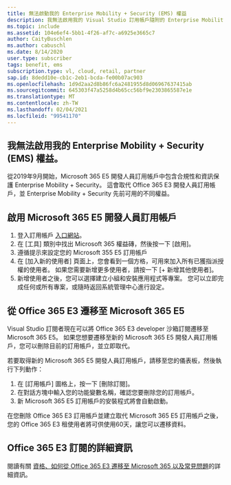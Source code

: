 ```yaml
---
title: 無法啟動我的 Enterprise Mobility + Security (EMS) 權益
description: 我無法啟用我的 Visual Studio 訂用帳戶隨附的 Enterprise Mobility + Security (EMS) 權益嗎？
ms.topic: include
ms.assetid: 104e6ef4-5bb1-4f26-af7c-a6925e3665c7
author: CaityBuschlen
ms.author: cabuschl
ms.date: 8/14/2020
user.type: subscriber
tags: benefit, ems
subscription.type: vl, cloud, retail, partner
sap.id: 8dedd10e-cb1c-2eb1-bcda-fe00b07ac903
ms.openlocfilehash: 1d9d2aa2d8b86fc6a2481955d8d06967637415ab
ms.sourcegitcommit: 645303f47a5258d4b65cc56bf9e2303865587e1e
ms.translationtype: MT
ms.contentlocale: zh-TW
ms.lasthandoff: 02/04/2021
ms.locfileid: "99541170"
---
```

## <a name="im-unable-to-activate-my-enterprise-mobility--security-ems-benefit"></a>我無法啟用我的 Enterprise Mobility + Security (EMS) 權益。

從2019年9月開始，Microsoft 365 E5 開發人員訂用帳戶中包含合規性和資訊保護 Enterprise Mobility + Security。 這會取代 Office 365 E3 開發人員訂用帳戶，並 Enterprise Mobility + Security 先前可用的不同權益。 

## <a name="activate-microsoft-365-e5-developer-subscription"></a>啟用 Microsoft 365 E5 開發人員訂用帳戶  

1. 登入訂用帳戶 [入口網站](https://my.visualstudio.com/benefits)。 
1. 在 [工具] 類別中找出 Microsoft 365 權益磚，然後按一下 [啟用]。 
1. 遵循提示來設定您的 Microsoft 355 E5 訂用帳戶 
1. 在 [加入新的使用者] 頁面上，您會看到一個方格，可用來加入所有已獲指派授權的使用者。 如果您需要新增更多使用者，請按一下 [+ 新增其他使用者]。 
1. 新增使用者之後，您可以選擇建立小組和安裝應用程式等專案。 您可以立即完成任何或所有專案，或隨時返回系統管理中心進行設定。 

## <a name="migrate-from-office-365-e3-to-microsoft-365-e5"></a>從 Office 365 E3 遷移至 Microsoft 365 E5 

Visual Studio 訂閱者現在可以將 Office 365 E3 developer 沙箱訂閱遷移至 Microsoft 365 E5。 如果您想要遷移至新的 Microsoft 365 E5 開發人員訂用帳戶，您可以刪除目前的訂用帳戶，並立即取代。 

若要取得新的 Microsoft 365 E5 開發人員訂用帳戶，請移至您的儀表板，然後執行下列動作： 
1. 在 [訂用帳戶] 圖格上，按一下 [刪除訂閱]。 
1. 在對話方塊中輸入您的功能變數名稱，確認您要刪除您的訂用帳戶。 
1. 新 Microsoft 365 E5 訂用帳戶的安裝程式將會自動啟動。 

在您刪除 Office 365 E3 訂用帳戶並建立取代 Microsoft 365 E5 訂用帳戶之後，您的 Office 365 E3 租使用者將可供使用60天，讓您可以遷移資料。 

## <a name="more-information-about-office-365-e3-subscriptions"></a>Office 365 E3 訂閱的詳細資訊

閱讀有關 [資格、如何從 Office 365 E3 遷移至 Microsoft 365 以及常見問題](https://docs.microsoft.com/visualstudio/subscriptions/vs-m365)的詳細資訊。  